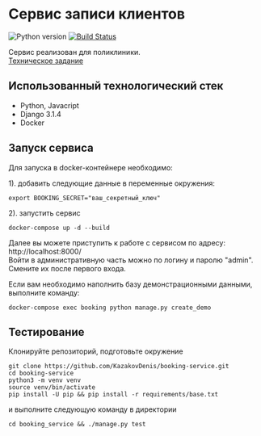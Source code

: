 # Сервис записи клиентов
![Python version](https://img.shields.io/badge/python-3.7%2B-blue)
[![Build Status](https://travis-ci.com/KazakovDenis/booking-service.svg?branch=main)](https://travis-ci.com/KazakovDenis/booking-service)

Сервис реализован для поликлиники.  
[Техническое задание](https://github.com/KazakovDenis/booking-service/blob/main/task.txt)  

## Использованный технологический стек
* Python, Javacript
* Django 3.1.4
* Docker

## Запуск сервиса
Для запуска в docker-контейнере необходимо:  
  
1). добавить следующие данные в переменные окружения:  
```
export BOOKING_SECRET="ваш_секретный_ключ"
```
2). запустить сервис  
```
docker-compose up -d --build
```
  
Далее вы можете приступить к работе с сервисом по адресу: http://localhost:8000/  
Войти в административную часть можно по логину и паролю "admin". Смените их после первого входа.
  
Если вам необходимо наполнить базу демонстрационными данными, выполните команду:
```
docker-compose exec booking python manage.py create_demo
```

## Тестирование
Клонируйте репозиторий, подготовьте окружение
```
git clone https://github.com/KazakovDenis/booking-service.git
cd booking-service
python3 -m venv venv
source venv/bin/activate
pip install -U pip && pip install -r requirements/base.txt
```
  
и выполните следующую команду в директории
```
cd booking_service && ./manage.py test
```